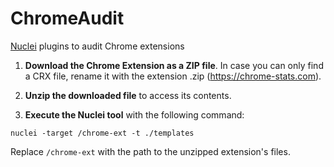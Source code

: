 # ChromeAudit
[Nuclei](https://github.com/projectdiscovery/nuclei#readme) plugins to audit Chrome extensions

1. **Download the Chrome Extension as a ZIP file**. In case you can only find a CRX file, rename it with the extension .zip (https://chrome-stats.com).

2. **Unzip the downloaded file** to access its contents.

3. **Execute the Nuclei tool** with the following command:
```
nuclei -target /chrome-ext -t ./templates
```

Replace `/chrome-ext` with the path to the unzipped extension's files.
